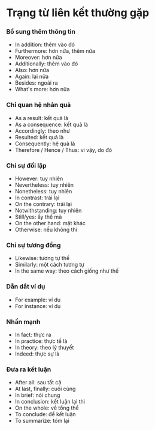 # Trạng từ liên kết thường gặp

### Bổ sung thêm thông tin

- In addition: thêm vào đó
- Furthermore: hơn nữa, thêm nữa
- Moreover: hơn nữa
- Additionally: thêm vào đó
- Also: hơn nữa
- Again: lại nữa
- Besides: ngoài ra
- What's more: hơn nữa

### Chỉ quan hệ nhân quả

- As a result: kết quả là
- As a consequence: kết quả là
- Accordingly: theo như
- Resulted: kết quả là
- Consequently: hệ quả là
- Therefore / Hence / Thus: vì vậy, do đó

### Chỉ sự đối lập

- However: tuy nhiên
- Nevertheless: tuy nhiên
- Nonetheless: tuy nhiên
- In contrast: trái lại
- On the contrary: trái lại
- Notwithstanding: tuy nhiên
- Still/yes: ấy thế mà
- On the other hand: mặt khác
- Otherwise: nếu không thì

### Chỉ sự tương đồng

- Likewise: tương tự thế
- Similarly: một cách tương tự
- In the same way: theo cách giống như thế

### Dẫn dắt ví dụ

- For example: ví dụ
- For instance: ví dụ

### Nhấn mạnh

- In fact: thực ra
- In practice: thực tế là
- In theory: theo lý thuyết
- Indeed: thực sự là

### Đưa ra kết luận

- After all: sau tất cả
- At last, finally: cuối cùng
- In brief: nói chung
- In conclusion: kết luận lại thì
- On the whole: về tổng thể
- To conclude: để kết luận
- To summarize: tóm lại
